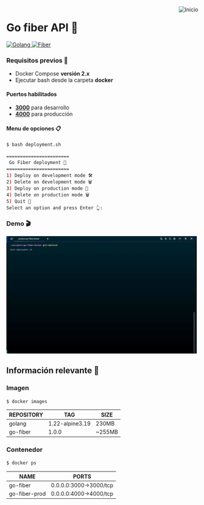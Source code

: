 <a href="README.md">
  <img
    align="right"
    src="https://img.shields.io/badge/Inicio-161b22?style=for-the-badge&logoColor=white&logo=github"
    alt="Inicio"
  />
</a>

# Go fiber API 🔄

<div>
  <a href="https://go.dev/" target="_blank">
    <img
      src="https://img.shields.io/badge/v1.22-gray?style=flat&logo=go&logoColor=white&label=Golang&labelColor=79D4FD"
      alt="Golang"
    />
  </a>
  <a href="https://gofiber.io/" target="_blank">
    <img
      src="https://img.shields.io/badge/v2.52.4-gray?style=flat&logo=fiber&label=Fiber&labelColor=00acd7"
      alt="Fiber"
    />
  </a>
</div>

### Requisitos previos 📝

- Docker Compose **versión 2.x**
- Ejecutar bash desde la carpeta **docker**

#### Puertos habilitados

- [**3000**](http://localhost:3000/docs) para desarrollo
- [**4000**](http://localhost:4000/docs) para producción

#### Menu de opciones 📋

```bash
$ bash deployment.sh
```

```bash
=======================
 Go Fiber deployment 💼
=======================
1) Deploy on development mode 🛠
2) Delete on development mode 🗑️
3) Deploy on production mode 🚀
4) Delete on production mode 🗑️
5) Quit 👋
Select an option and press Enter 👆:
```

### Demo 🎬

<img width="500" src="./demo/docker.gif"/>

## Información relevante 📑

### Imagen

```bash
$ docker images
```

| REPOSITORY | TAG             | SIZE   |
| ---------- | --------------- | ------ |
| golang     | 1.22-alpine3.19 | 230MB  |
| go-fiber   | 1.0.0           | ~255MB |

### Contenedor

```bash
$ docker ps
```

| NAME          | PORTS                  |
| ------------- | ---------------------- |
| go-fiber      | 0.0.0.0:3000->3000/tcp |
| go-fiber-prod | 0.0.0.0:4000->4000/tcp |
